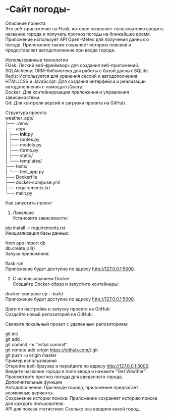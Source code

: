 # -Сайт погоды-
Описание проекта  
Это веб-приложение на Flask, которое позволяет пользователю вводить название города и получать прогноз погоды на ближайшее время. Приложение использует API Open-Meteo для получения данных о погоде. Приложение также сохраняет историю поисков и предоставляет автодополнение при вводе города.  
  
Использованные технологии  
Flask: Легкий веб-фреймворк для создания веб-приложений.  
SQLAlchemy: ORM-библиотека для работы с базой данных SQLite.  
Redis: Используется для хранения сессий и автодополнения.  
HTML/CSS и JavaScript: Для создания интерфейса и реализации автодополнения с помощью jQuery.  
Docker: Для контейнеризации приложения и управления зависимостями.  
Git: Для контроля версий и загрузки проекта на GitHub.  
  
Структура проекта  
weather_app/  
├── .venv/  
├── app/  
│   ├── __init__.py  
│   ├── routes.py  
│   ├── models.py  
│   ├── forms.py  
│   ├── static/  
│   └── templates/  
├── tests/  
│   └── test_app.py  
├── Dockerfile  
├── docker-compose.yml  
├── requirements.txt  
└── main.py  
  
Как запустить проект  
1. Локально  
Установите зависимости:  
  
  
pip install -r requirements.txt  
Инициализация базы данных:  
  
  
from app import db  
db.create_all()  
Запуск приложения:  
  
  
flask run  
Приложение будет доступно по адресу http://127.0.0.1:5000.  
  
2. С использованием Docker  
Создайте Docker-образ и запустите контейнеры:  
  
docker-compose up --build  
Приложение будет доступно по адресу http://127.0.0.1:5000.  
  
Шаги по настройке и запуску проекта на GitHub  
Создайте новый репозиторий на GitHub.  
  
Свяжите локальный проект с удаленным репозиторием:  
  
  
git init  
git add .  
git commit -m "Initial commit"  
git remote add origin https://github.com/<USERNAME>/<REPO>.git  
git push -u origin master  
Пример использования  
Откройте веб-браузер и перейдите по адресу http://127.0.0.1:5000.  
Введите название города в поле ввода и нажмите "Get Weather".  
Просмотрите прогноз погоды для введенного города.  
Дополнительные функции  
Автодополнение: При вводе города, приложение предлагает возможные варианты.  
Сохранение истории поиска: Приложение сохраняет историю поиска для каждого пользователя.  
API для показа статистики: Сколько раз вводили какой город.  
